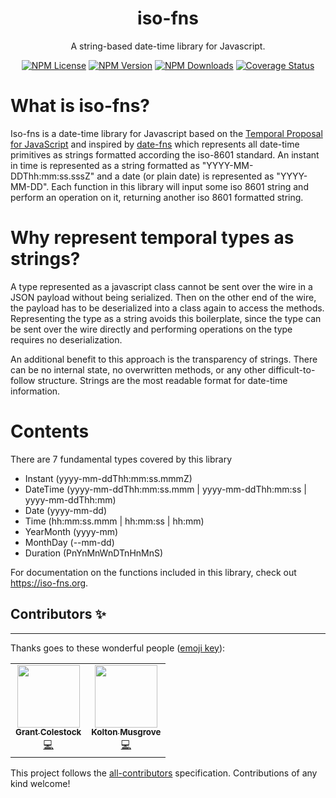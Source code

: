 <p align="center">
  <h1 align="center">iso-fns</h1>
  <p align="center">A string-based date-time library for Javascript.</p>
</p>
<p align="center">
<a href="https://github.com/rubber-duck-software/iso-fns/blob/release/LICENSE"><img src="https://img.shields.io/npm/l/iso-fns.svg?" alt="NPM License"></a>
<a href="https://www.npmjs.com/package/iso-fns"><img src="https://img.shields.io/npm/v/iso-fns.svg?style=flat" alt="NPM Version"></a>
<a href="https://www.npmjs.com/package/iso-fns"><img src="https://img.shields.io/npm/dw/iso-fns.svg?style=flat" alt="NPM Downloads"></a>
<a href="https://coveralls.io/github/rubber-duck-software/iso-fns?branch=release"><img src="https://coveralls.io/repos/github/rubber-duck-software/iso-fns/badge.svg?branch=release" alt="Coverage Status"></a>
</p>

# What is iso-fns?

Iso-fns is a date-time library for Javascript based on the [Temporal Proposal for JavaScript](https://tc39.es/proposal-temporal/docs/index.html) and inspired by [date-fns](https://date-fns.org) which represents all date-time primitives as strings formatted according the iso-8601 standard. An instant in time is represented as a string formatted
as "YYYY-MM-DDThh:mm:ss.sssZ" and a date (or plain date) is represented as "YYYY-MM-DD". Each function in this library will
input some iso 8601 string and perform an operation on it, returning another iso 8601 formatted string.

# Why represent temporal types as strings?

A type represented as a javascript class cannot be sent over the wire in a JSON payload without being serialized. Then on the other end of the wire, the payload has to be deserialized into a class again to access the methods. Representing the type as a string avoids this boilerplate, since the type can be sent over the wire directly and performing operations on the type requires no deserialization.

An additional benefit to this approach is the transparency of strings. There can be no internal state, no overwritten methods, or any other difficult-to-follow structure. Strings are the most readable format for date-time information.

# Contents

There are 7 fundamental types covered by this library

- Instant (yyyy-mm-ddThh:mm:ss.mmmZ)
- DateTime (yyyy-mm-ddThh:mm:ss.mmm | yyyy-mm-ddThh:mm:ss | yyyy-mm-ddThh:mm)
- Date (yyyy-mm-dd)
- Time (hh:mm:ss.mmm | hh:mm:ss | hh:mm)
- YearMonth (yyyy-mm)
- MonthDay (--mm-dd)
- Duration (PnYnMnWnDTnHnMnS)

For documentation on the functions included in this library, check out https://iso-fns.org.

## Contributors ✨

---

Thanks goes to these wonderful people ([emoji key](https://allcontributors.org/docs/en/emoji-key)):

<!-- ALL-CONTRIBUTORS-LIST:START - Do not remove or modify this section -->
<!-- prettier-ignore-start -->
<!-- markdownlint-disable -->
<table>
  <tr>
    <td align="center"><a href="https://github.com/rubber-duck-software"><img src="https://avatars.githubusercontent.com/u/25811049?v=4?s=100" width="100px;" alt=""/><br /><sub><b>Grant Colestock</b></sub></a><br /><a href="https://github.com/rubber-duck-software/iso-fns/commits?author=rubber-duck-software" title="Code">💻</a></td>
    <td align="center"><a href="https://github.com/kolton-musgrove"><img src="https://avatars.githubusercontent.com/u/78399413?v=4?s=100" width="100px;" alt=""/><br /><sub><b>Kolton Musgrove</b></sub></a><br /><a href="https://github.com/rubber-duck-software/iso-fns/commits?author=kolton-musgrove" title="Code">💻</a></td>
  </tr>
</table>

<!-- markdownlint-restore -->
<!-- prettier-ignore-end -->

<!-- ALL-CONTRIBUTORS-LIST:END -->

This project follows the [all-contributors](https://github.com/all-contributors/all-contributors) specification. Contributions of any kind welcome!
